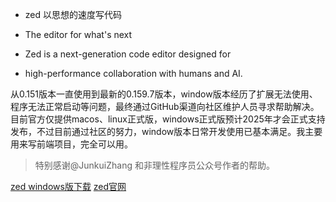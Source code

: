 - zed 以思想的速度写代码

- The editor for what's next

- Zed is a next-generation code editor designed for

- high-performance collaboration with humans and AI.

从0.151版本一直使用到最新的0.159.7版本，window版本经历了扩展无法使用、程序无法正常启动等问题，最终通过GitHub渠道向社区维护人员寻求帮助解决。目前官方仅提供macos、linux正式版，windows正式版预计2025年才会正式支持发布，不过目前通过社区的努力，window版本日常开发使用已基本满足。我主要用来写前端项目，完全可以用。

> 特别感谢@JunkuiZhang 和非理性程序员公众号作者的帮助。

[zed windows版下载](http://hdingedu.com/zed/zed0.159.7.zip)
[zed官网](https://zed.dev)